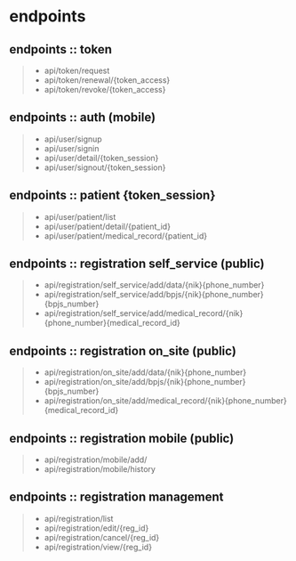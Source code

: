 # endpoints

## endpoints :: token
> - api/token/request
> - api/token/renewal/{token_access}
> - api/token/revoke/{token_access}

## endpoints :: auth (mobile)
> - api/user/signup
> - api/user/signin
> - api/user/detail/{token_session}
> - api/user/signout/{token_session}

## endpoints :: patient {token_session}
> - api/user/patient/list
> - api/user/patient/detail/{patient_id}
> - api/user/patient/medical_record/{patient_id}

## endpoints :: registration self_service (public)
> - api/registration/self_service/add/data/{nik}{phone_number}
> - api/registration/self_service/add/bpjs/{nik}{phone_number}{bpjs_number}
> - api/registration/self_service/add/medical_record/{nik}{phone_number}{medical_record_id}

## endpoints :: registration on_site (public)
> - api/registration/on_site/add/data/{nik}{phone_number}
> - api/registration/on_site/add/bpjs/{nik}{phone_number}{bpjs_number}
> - api/registration/on_site/add/medical_record/{nik}{phone_number}{medical_record_id}

## endpoints :: registration mobile (public)
> - api/registration/mobile/add/
> - api/registration/mobile/history

## endpoints :: registration management
> - api/registration/list
> - api/registration/edit/{reg_id}
> - api/registration/cancel/{reg_id}
> - api/registration/view/{reg_id}




